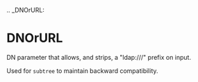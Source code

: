 [//]: # (THE CONTENT BELOW IS GENERATED. DO NOT EDIT.)
.. _DNOrURL:

# DNOrURL
[//]: # (ADD YOUR NOTES BELOW. THESE WILL BE PICKED EVERY TIME THE DOCS ARE REGENERATED. //end)
DN parameter that allows, and strips, a "ldap:///" prefix on input.

Used for ``subtree`` to maintain backward compatibility.